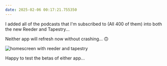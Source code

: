 ```yaml
---
date: 2025-02-06 00:17:21.755350
---
```


I added all of the podcasts that I'm subscribed to (All 400 of them) into both the new Reeder and Tapestry...

Neither app will refresh now without crashing... 🙃

![homescreen with reeder and tapestry](https://jmblogstorrage.blob.core.windows.net/media/media/reeder-v-tapestry.jpeg)

Happy to test the betas of either app...
